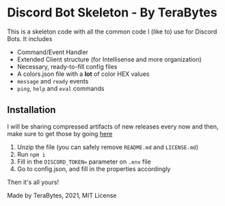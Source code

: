 # Discord Bot Skeleton - By TeraBytes
This is a skeleton code with all the common code I (like to) use for Discord Bots. It includes
* Command/Event Handler
* Extended Client structure (for Intellisense and more organization)
* Necessary, ready-to-fill config files
* A colors.json file with a **lot** of color HEX values
* `message` and `ready` events
* `ping`, `help` and `eval` commands

## Installation
I will be sharing compressed artifacts of new releases every now and then, make sure to get those by going [here](https://github.com/TeraBaito/discord-bot-skeleton/releases)

1. Unzip the file (you can safely remove `README.md` and `LICENSE.md`)
1. Run `npm i`
1. Fill in the `DISCORD_TOKEN=` parameter on `.env` file
1. Go to config.json, and fill in the properties accordingly

Then it's all yours!

Made by TeraBytes, 2021, MIT License
